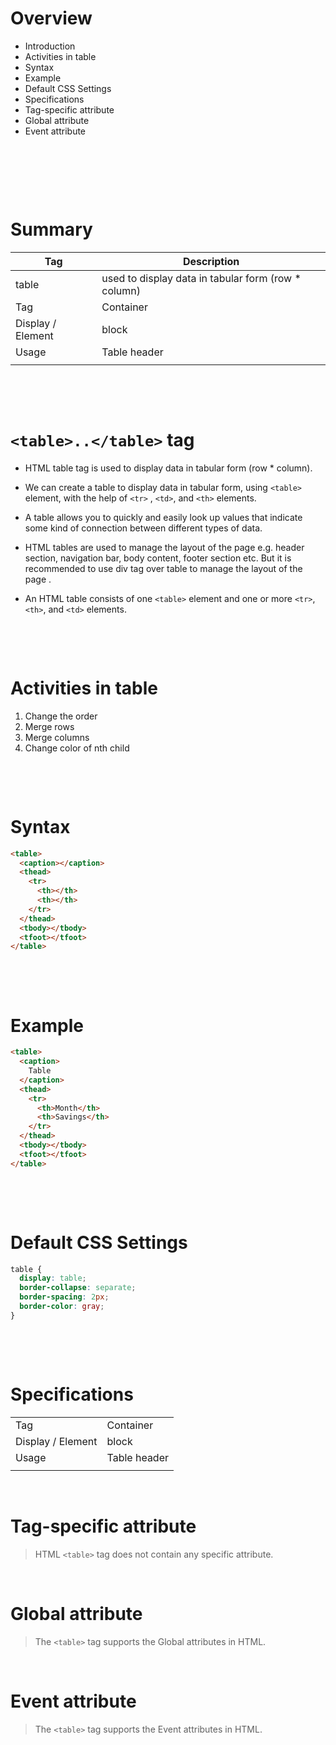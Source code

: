 # Overview

- Introduction
- Activities in table
- Syntax
- Example
- Default CSS Settings
- Specifications
- Tag-specific attribute
- Global attribute
- Event attribute

&nbsp;

&nbsp;

&nbsp;

# Summary

| Tag               | Description                                          |
| ----------------- | ---------------------------------------------------- |
| table             | used to display data in tabular form (row \* column) |
| Tag               | Container                                            |
| Display / Element | block                                                |
| Usage             | Table header                                         |
|                   |                                                      |

&nbsp;

&nbsp;

# `<table>..</table>` tag

- HTML table tag is used to display data in tabular form (row \* column).

- We can create a table to display data in tabular form, using `<table>` element, with the help of `<tr>` , `<td>`, and `<th>` elements.

- A table allows you to quickly and easily look up values that indicate some kind of connection between different types of data.

- HTML tables are used to manage the layout of the page e.g. header section, navigation bar, body content, footer section etc. But it is recommended to use div tag over table to manage the layout of the page .

- An HTML table consists of one `<table>` element and one or more `<tr>`, `<th>`, and `<td>` elements.

&nbsp;

&nbsp;

# Activities in table

1. Change the order
2. Merge rows
3. Merge columns
4. Change color of nth child

&nbsp;

&nbsp;

# Syntax

```html
<table>
  <caption></caption>
  <thead>
    <tr>
      <th></th>
      <th></th>
    </tr>
  </thead>
  <tbody></tbody>
  <tfoot></tfoot>
</table>
```

&nbsp;

&nbsp;

# Example

```html
<table>
  <caption>
    Table
  </caption>
  <thead>
    <tr>
      <th>Month</th>
      <th>Savings</th>
    </tr>
  </thead>
  <tbody></tbody>
  <tfoot></tfoot>
</table>
```

&nbsp;

&nbsp;

# Default CSS Settings

```css
table {
  display: table;
  border-collapse: separate;
  border-spacing: 2px;
  border-color: gray;
}
```

&nbsp;

&nbsp;

# Specifications

|                   |              |
| ----------------- | ------------ |
| Tag               | Container    |
| Display / Element | block        |
| Usage             | Table header |
|                   |              |

&nbsp;

# Tag-specific attribute

> HTML `<table>` tag does not contain any specific attribute.

&nbsp;

# Global attribute

> The `<table>` tag supports the Global attributes in HTML.

&nbsp;

# Event attribute

> The `<table>` tag supports the Event attributes in HTML.

&nbsp;

&nbsp;

&nbsp;

&nbsp;

&nbsp;

&nbsp;

&nbsp;

&nbsp;

&nbsp;

&nbsp;
